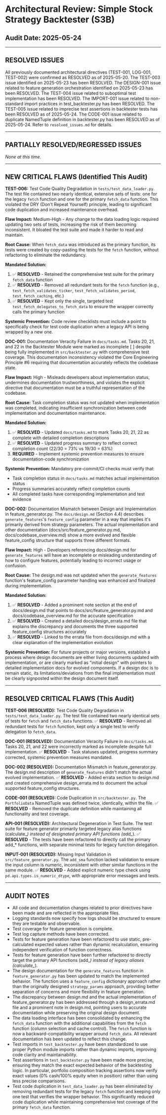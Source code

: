 # Architectural Review: Simple Stock Strategy Backtester (S3B)
## Audit Date: 2025-05-24

---

## RESOLVED ISSUES

All previously documented architectural directives (TEST-001, LOG-001, TEST-002) were confirmed as RESOLVED as of 2025-05-20. The TEST-003 issue identified on 2025-05-23 has been RESOLVED. The DESIGN-001 issue related to feature generation orchestration identified on 2025-05-23 has been RESOLVED. The TEST-004 issue related to suboptimal test implementation has been RESOLVED. The IMPORT-001 issue related to non-standard import practices in test_backtester.py has been RESOLVED. The TEST-005 issue related to imprecise test assertions in backtester tests has been RESOLVED as of 2025-05-24. The CODE-001 issue related to duplicate NamedTuple definition in backtester.py has been RESOLVED as of 2025-05-24. Refer to `resolved_issues.md` for details.

---

## PARTIALLY RESOLVED/REGRESSED ISSUES

_None at this time._

---

## NEW CRITICAL FLAWS (Identified This Audit)

**TEST-006:** Test Code Quality Degradation in `tests/test_data_loader.py`. The test file contained two nearly identical, extensive sets of tests: one for the legacy `fetch` function and one for the primary `fetch_data` function. This violated the DRY (Don't Repeat Yourself) principle, leading to significant code duplication and increased maintenance overhead.

**Flaw Impact:** Medium-High - Any change to the data loading logic required updating two sets of tests, increasing the risk of them becoming inconsistent. It bloated the test suite and made it harder to read and maintain.

**Root Cause:** When `fetch_data` was introduced as the primary function, its tests were created by copy-pasting the tests for the `fetch` function, without refactoring to eliminate the redundancy.

**Mandated Solution:** 
1. ✅ **RESOLVED** - Retained the comprehensive test suite for the primary `fetch_data` function
2. ✅ **RESOLVED** - Removed all redundant tests for the `fetch` function (e.g., `test_fetch_validates_ticker`, `test_fetch_validates_period`, `test_fetch_caching`, etc.)
3. ✅ **RESOLVED** - Kept only the single, targeted test `test_fetch_delegates_to_fetch_data` to ensure the wrapper correctly calls the primary function

**Systemic Prevention:** Code review checklists must include a point to specifically check for test code duplication when a legacy API is being wrapped by a new one.

**DOC-001:** Documentation Veracity Failure in `docs/tasks.md`. Tasks 20, 21, and 22 in the Backtester Module were marked as incomplete [ ] despite being fully implemented in `src/backtester.py` with comprehensive test coverage. This documentation inconsistency violated the Core Engineering Principle #6 requiring that documentation accurately reflects the codebase state.

**Flaw Impact:** High - Misleads developers about implementation status, undermines documentation trustworthiness, and violates the explicit directive that documentation must be a truthful representation of the codebase.

**Root Cause:** Task completion status was not updated when implementation was completed, indicating insufficient synchronization between code implementation and documentation maintenance.

**Mandated Solution:** 
1. ✅ **RESOLVED** - Updated `docs/tasks.md` to mark Tasks 20, 21, 22 as complete with detailed completion descriptions
2. ✅ **RESOLVED** - Updated progress summary to reflect correct completion count (22/30 = 73% vs 19/30 = 63%)
3. **REQUIRED** - Implement systemic prevention measures to ensure documentation-code synchronization

**Systemic Prevention:** Mandatory pre-commit/CI checks must verify that:
- Task completion status in `docs/tasks.md` matches actual implementation status
- Progress summaries accurately reflect completion counts
- All completed tasks have corresponding implementation and test evidence

**DOC-002:** Documentation Mismatch between Design and Implementation in feature_generator.py. The `docs/design.md` (Section 4.4) describes `generate_features`'s `feature_config` parameter in a way that implies it's primarily derived from strategy parameters. The actual implementation and other documentation (docs/src/feature_generator.py.md, docs/codebase_overview.md) show a more evolved and flexible feature_config structure that supports three different formats.

**Flaw Impact:** High - Developers referencing docs/design.md for `generate_features` will have an incomplete or misleading understanding of how to configure features, potentially leading to incorrect usage or confusion.

**Root Cause:** The design.md was not updated when the `generate_features` function's feature_config parameter handling was enhanced and finalized during implementation.

**Mandated Solution:** 
1. ✅ **RESOLVED** - Added a prominent note section at the end of docs/design.md that points to docs/src/feature_generator.py.md and docs/codebase_overview.md for the accurate specification
2. ✅ **RESOLVED** - Created a detailed docs/design_errata.md file that explains the discrepancy and documents the three supported feature_config structures accurately
3. ✅ **RESOLVED** - Linked to the errata file from docs/design.md with a clear explanation of the implementation evolution

**Systemic Prevention:** For future projects or major versions, establish a process where design documents are either living documents updated with implementation, or are clearly marked as "initial design" with pointers to detailed implementation docs for evolved components. If a design doc is to remain static, its limitations/deviations from the final implementation must be clearly signposted within the design document itself.

---

## RESOLVED CRITICAL FLAWS (This Audit)

**TEST-006 (RESOLVED):** Test Code Quality Degradation in `tests/test_data_loader.py`. The test file contained two nearly identical sets of tests for `fetch` and `fetch_data` functions. ✅ **RESOLVED** - Removed all redundant tests for `fetch` function, kept only a single test to verify delegation to `fetch_data`.

**DOC-001 (RESOLVED):** Documentation Veracity Failure in `docs/tasks.md`. Tasks 20, 21, and 22 were incorrectly marked as incomplete despite full implementation. ✅ **RESOLVED** - Task statuses updated, progress summary corrected, systemic prevention measures mandated.

**DOC-002 (RESOLVED):** Documentation Mismatch in feature_generator.py. The design.md description of `generate_features` didn't match the actual evolved implementation. ✅ **RESOLVED** - Added errata section to design.md and created comprehensive design_errata.md to document the actual supported feature_config structures.

**CODE-001 (RESOLVED):** Code Duplication in `src/backtester.py`. The `PortfolioData` NamedTuple was defined twice, identically, within the file. ✅ **RESOLVED** - Removed the duplicate definition while maintaining all functionality and test coverage.

**API-001 (RESOLVED):** Architectural Degeneration in Test Suite. The test suite for feature generator primarily targeted legacy alias functions (calculate_*) instead of designated primary API functions (add_*). ✅ **RESOLVED** - The tests have been refactored to directly call the primary add_* functions, with separate minimal tests for legacy function delegation.

**INPUT-001 (RESOLVED):** Missing Input Validation in `src/feature_generator.py`. The `add_sma` function lacked validation to ensure the input column is numeric, inconsistent with other similar functions in the same module. ✅ **RESOLVED** - Added explicit numeric type check using `pd.api.types.is_numeric_dtype`, with appropriate error messages and tests.

---

## AUDIT NOTES
- All code and documentation changes related to prior directives have been made and are reflected in the appropriate files.
- Logging standards now specify how logs should be structured to ensure they are testable and observable.
- Test coverage for feature generation is complete.
- Test log capture methods have been corrected.
- Tests for feature generation have been refactored to use static, pre-calculated expected values rather than dynamic recalculation, ensuring independent verification of function correctness.
- Tests for feature generation have been further refactored to directly target the primary API functions (add_*) instead of legacy aliases (calculate_*).
- The design documentation for the `generate_features` function in `feature_generator.py` has been updated to match the implemented behavior. The function uses a `feature_config` dictionary approach rather than the originally designed `strategy_params` approach, providing better separation of concerns and more flexibility in feature generation.
- The discrepancy between design.md and the actual implementation of feature_generator.py has been addressed through a design_errata.md file and a prominent note in design.md, pointing users to accurate documentation while preserving the original design document.
- The data loading interface has been consolidated by enhancing the `fetch_data` function with the additional capabilities from the `fetch` function (column selection and cache control). The `fetch` function is now a backward-compatibility wrapper around `fetch_data`. All relevant documentation has been updated to reflect this change.
- Test imports in `test_backtester.py` have been standardized to use proper Python module imports rather than dynamic imports, improving code clarity and maintainability.
- Test assertions in `test_backtester.py` have been made more precise, ensuring they match the exact expected behavior of the backtesting logic. In particular, portfolio composition tracking assertions now verify exact values (0% cash/100% equity when in position) rather than using less precise comparisons.
- Test code duplication in `test_data_loader.py` has been eliminated by removing redundant tests for the legacy `fetch` function and keeping only one test that verifies the wrapper behavior. This significantly reduced code duplication while maintaining comprehensive test coverage of the primary `fetch_data` function.
